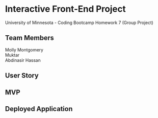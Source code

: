 # Interactive Front-End Project
University of Minnesota - Coding Bootcamp Homework 7 (Group Project)

## Team Members
Molly Montgomery <br>
Muktar <br>
Abdinasir Hassan

## User Story

## MVP

## Deployed Application
